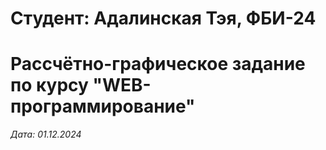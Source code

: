 # Студент: Адалинская Тэя, ФБИ-24

# Рассчётно-графическое задание по курсу "WEB-программирование"

*Дата: 01.12.2024*
